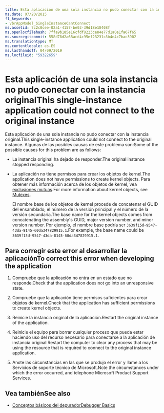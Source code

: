 ```yaml
---
title: Esta aplicación de una sola instancia no pudo conectar con la instancia original
ms.date: 07/20/2015
f1_keywords:
- vbrAppModel_SingleInstanceCantConnect
ms.assetid: 7c2c0cee-02a1-4157-be03-39d18e18408f
ms.openlocfilehash: 7ffa9b185e16cfdf8223ce84e77d1a0e1fa67f65
ms.sourcegitcommit: 558d78d2a68acd4c95ef23231c8b4e4c7bac3902
ms.translationtype: MT
ms.contentlocale: es-ES
ms.lasthandoff: 04/09/2019
ms.locfileid: "59322659"
---
```

# <a name="this-single-instance-application-could-not-connect-to-the-original-instance"></a><span data-ttu-id="a9049-102">Esta aplicación de una sola instancia no pudo conectar con la instancia original</span><span class="sxs-lookup"><span data-stu-id="a9049-102">This single-instance application could not connect to the original instance</span></span>
<span data-ttu-id="a9049-103">Esta aplicación de una sola instancia no pudo conectar con la instancia original.</span><span class="sxs-lookup"><span data-stu-id="a9049-103">This single-instance application could not connect to the original instance.</span></span> <span data-ttu-id="a9049-104">Algunas de las posibles causas de este problema son:</span><span class="sxs-lookup"><span data-stu-id="a9049-104">Some of the possible causes for this problem are as follows:</span></span>  
  
-   <span data-ttu-id="a9049-105">La instancia original ha dejado de responder.</span><span class="sxs-lookup"><span data-stu-id="a9049-105">The original instance stopped responding.</span></span>  
  
-   <span data-ttu-id="a9049-106">La aplicación no tiene permisos para crear los objetos de kernel.</span><span class="sxs-lookup"><span data-stu-id="a9049-106">The application does not have permissions to create kernel objects.</span></span> <span data-ttu-id="a9049-107">Para obtener más información acerca de los objetos de kernel, vea [exclusiones mutuas](../../standard/threading/mutexes.md).</span><span class="sxs-lookup"><span data-stu-id="a9049-107">For more information about kernel objects, see [Mutexes](../../standard/threading/mutexes.md).</span></span>  
  
     <span data-ttu-id="a9049-108">El nombre base de los objetos de kernel procede de concatenar el GUID del ensamblado, el número de la versión principal y el número de la versión secundaria.</span><span class="sxs-lookup"><span data-stu-id="a9049-108">The base name for the kernel objects comes from concatenating the assembly's GUID, major version number, and minor version number.</span></span> <span data-ttu-id="a9049-109">Por ejemplo, el nombre base podría ser `3639f15d-9547-43da-8145-60da347829915.1`.</span><span class="sxs-lookup"><span data-stu-id="a9049-109">For example, the base name could be `3639f15d-9547-43da-8145-60da347829915.1`.</span></span>  
  
## <a name="to-correct-this-error-when-developing-the-application"></a><span data-ttu-id="a9049-110">Para corregir este error al desarrollar la aplicación</span><span class="sxs-lookup"><span data-stu-id="a9049-110">To correct this error when developing the application</span></span>  
  
1. <span data-ttu-id="a9049-111">Compruebe que la aplicación no entra en un estado que no responde.</span><span class="sxs-lookup"><span data-stu-id="a9049-111">Check that the application does not go into an unresponsive state.</span></span>  
  
2. <span data-ttu-id="a9049-112">Compruebe que la aplicación tiene permisos suficientes para crear objetos de kernel.</span><span class="sxs-lookup"><span data-stu-id="a9049-112">Check that the application has sufficient permissions to create kernel objects.</span></span>  
  
3. <span data-ttu-id="a9049-113">Reinicie la instancia original de la aplicación.</span><span class="sxs-lookup"><span data-stu-id="a9049-113">Restart the original instance of the application.</span></span>  
  
4. <span data-ttu-id="a9049-114">Reinicie el equipo para borrar cualquier proceso que pueda estar haciendo uso del recurso necesario para conectarse a la aplicación de instancia original.</span><span class="sxs-lookup"><span data-stu-id="a9049-114">Restart the computer to clear any process that may be using the resource that is required to connect to the original instance application.</span></span>  
  
5. <span data-ttu-id="a9049-115">Anote las circunstancias en las que se produjo el error y llame a los Servicios de soporte técnico de Microsoft.</span><span class="sxs-lookup"><span data-stu-id="a9049-115">Note the circumstances under which the error occurred, and telephone Microsoft Product Support Services.</span></span>  
  
## <a name="see-also"></a><span data-ttu-id="a9049-116">Vea también</span><span class="sxs-lookup"><span data-stu-id="a9049-116">See also</span></span>

- [<span data-ttu-id="a9049-117">Conceptos básicos del depurador</span><span class="sxs-lookup"><span data-stu-id="a9049-117">Debugger Basics</span></span>](/visualstudio/debugger/debugger-basics)
